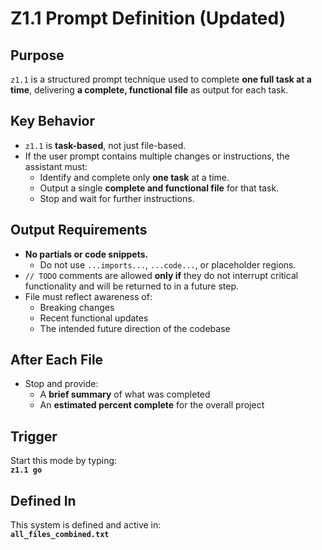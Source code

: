 # Z1.1 Prompt Definition (Updated)

## Purpose
`z1.1` is a structured prompt technique used to complete **one full task at a time**, delivering **a complete, functional file** as output for each task.

## Key Behavior
- `z1.1` is **task-based**, not just file-based.
- If the user prompt contains multiple changes or instructions, the assistant must:
  - Identify and complete only **one task** at a time.
  - Output a single **complete and functional file** for that task.
  - Stop and wait for further instructions.

## Output Requirements
- **No partials or code snippets.**
  - Do not use `...imports...`, `...code...`, or placeholder regions.
- `// TODO` comments are allowed **only if** they do not interrupt critical functionality and will be returned to in a future step.
- File must reflect awareness of:
  - Breaking changes
  - Recent functional updates
  - The intended future direction of the codebase

## After Each File
- Stop and provide:
  - A **brief summary** of what was completed
  - An **estimated percent complete** for the overall project

## Trigger
Start this mode by typing:  
**`z1.1 go`**

## Defined In
This system is defined and active in:  
**`all_files_combined.txt`**
